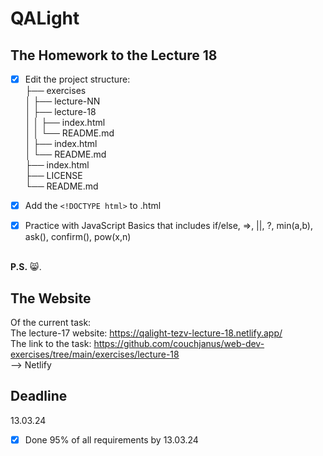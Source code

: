 # QALight
## The Homework to the Lecture 18

- [x] Edit the project structure:<br>
├── exercises<br>
│   ├── lecture-NN<br>
│   ├── lecture-18<br>
│   │   ├── index.html<br>
│   │   └── README.md<br>
│   ├── index.html <br>
│   └── README.md<br>
├── index.html<br>
├── LICENSE<br>
└── README.md<br>

- [x] Add the `<!DOCTYPE html>` to .html<br>
- [x] Practice with JavaScript Basics that includes if/else, =>, ||, ?, min(a,b), ask(), confirm(), pow(x,n)
<br><br>

**P.S.** 😸.

## The Website
Of the current task: <br>
The lecture-17 website: https://qalight-tezv-lecture-18.netlify.app/<br>
The link to the task: https://github.com/couchjanus/web-dev-exercises/tree/main/exercises/lecture-18
<br />
--> Netlify

## Deadline
13.03.24 <br />

- [x] Done 95% of all requirements by 13.03.24